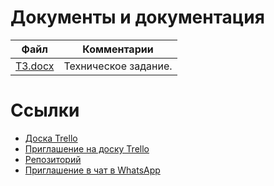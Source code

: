 # Документы и документация

| Файл                                             | Комментарии                                    |
| ------------------------------------------------ | ---------------------------------------------- |
| [ТЗ.docx](ТЗ.docx)                               | Техническое задание.                           |

# Ссылки

- [Доска Trello](https://trello.com/b/yL2B2QBY/проект)
- [Приглашение на доску Trello](https://trello.com/invite/b/yL2B2QBY/9cb8276059168b00327b8144f4f9328c/%D0%BF%D1%80%D0%BE%D0%B5%D0%BA%D1%82)
- [Репозиторий](https://github.com/Darkraver2012/ezanyatost)
- [Приглашение в чат в WhatsApp](https://chat.whatsapp.com/GG2JHETbjkr0TkxHgxx5DT)